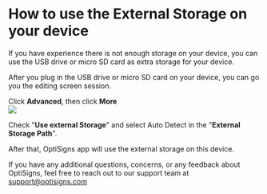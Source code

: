 # How to use the External Storage on your device

If you have experience there is not enough storage on your device, you can use the USB drive or micro SD card as extra storage for your device.

After you plug in the USB drive or micro SD card on your device, you can go you the editing screen session.

Click **Advanced**, then click **More**  
![](https://support.optisigns.com/hc/article_attachments/20153104606995)

Check "**Use external Storage**" and select Auto Detect in the "**External Storage Path**".

After that, OptiSigns app will use the external storage on this device.

If you have any additional questions, concerns, or any feedback about OptiSigns, feel free to reach out to our support team at [support@optisigns.com](mailto:support@optisigns.com)